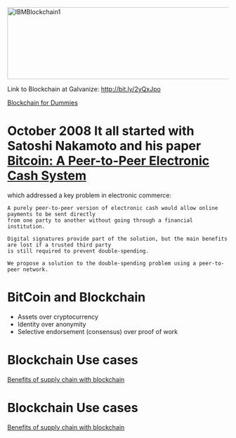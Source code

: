 <img src="https://farm5.staticflickr.com/4338/36822231841_bc13a7147a_z.jpg" width="640" height="164" alt="IBMBlockchain1">
<p>

Link to Blockchain at Galvanize: http://bit.ly/2yQxJpo

[Blockchain for Dummies](https://public.dhe.ibm.com/common/ssi/ecm/xi/en/xim12354usen/XIM12354USEN.PDF)

# October 2008 It all started with Satoshi Nakamoto and his paper [Bitcoin: A Peer-to-Peer Electronic Cash System](https://bitcoin.org/bitcoin.pdf) 
which addressed a key problem in electronic commerce:
~~~
A purely peer-to-peer version of electronic cash would allow online payments to be sent directly 
from one party to another without going through a financial institution. 

Digital signatures provide part of the solution, but the main benefits are lost if a trusted third party 
is still required to prevent double-spending.

We propose a solution to the double-spending problem using a peer-to-peer network.
~~~

# BitCoin and Blockchain

* Assets over cryptocurrency
* Identity over anonymity
* Selective endorsement (consensus) over proof of work

# Blockchain Use cases
[Benefits of supply chain with blockchain](https://www.ibm.com/blogs/blockchain/category/blockchain-in-food-safety/)

# Blockchain Use cases
[Benefits of supply chain with blockchain](https://www.ibm.com/blogs/blockchain/category/blockchain-in-food-safety/)

